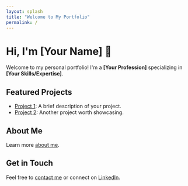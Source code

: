 ```yaml
---
layout: splash
title: "Welcome to My Portfolio"
permalink: /
---
```


# Hi, I'm [Your Name] 👋
Welcome to my personal portfolio! I'm a **[Your Profession]** specializing in **[Your Skills/Expertise]**.

## Featured Projects
- [Project 1](https://example.com): A brief description of your project.
- [Project 2](https://example.com): Another project worth showcasing.

## About Me
Learn more [about me](/about/).

## Get in Touch
Feel free to [contact me](/contact/) or connect on [LinkedIn](https://linkedin.com/in/yourprofile).
